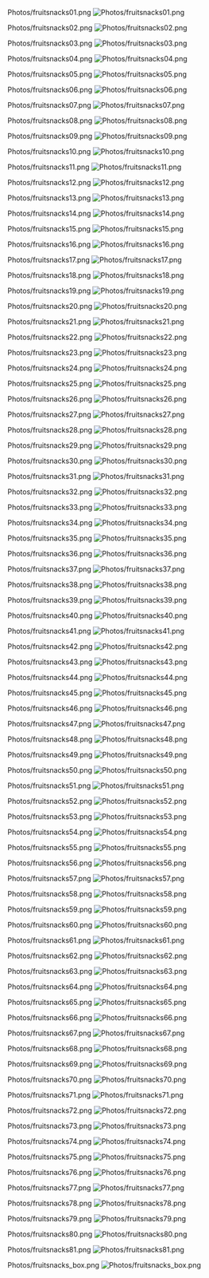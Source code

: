 Photos/fruitsnacks01.png
![`Photos/fruitsnacks01.png`](Photos/thumbs/thumb01.png)


Photos/fruitsnacks02.png
![`Photos/fruitsnacks02.png`](Photos/thumbs/thumb02.png)


Photos/fruitsnacks03.png
![`Photos/fruitsnacks03.png`](Photos/thumbs/thumb03.png)


Photos/fruitsnacks04.png
![`Photos/fruitsnacks04.png`](Photos/thumbs/thumb04.png)


Photos/fruitsnacks05.png
![`Photos/fruitsnacks05.png`](Photos/thumbs/thumb05.png)


Photos/fruitsnacks06.png
![`Photos/fruitsnacks06.png`](Photos/thumbs/thumb06.png)


Photos/fruitsnacks07.png
![`Photos/fruitsnacks07.png`](Photos/thumbs/thumb07.png)


Photos/fruitsnacks08.png
![`Photos/fruitsnacks08.png`](Photos/thumbs/thumb08.png)


Photos/fruitsnacks09.png
![`Photos/fruitsnacks09.png`](Photos/thumbs/thumb09.png)


Photos/fruitsnacks10.png
![`Photos/fruitsnacks10.png`](Photos/thumbs/thumb10.png)


Photos/fruitsnacks11.png
![`Photos/fruitsnacks11.png`](Photos/thumbs/thumb11.png)


Photos/fruitsnacks12.png
![`Photos/fruitsnacks12.png`](Photos/thumbs/thumb12.png)


Photos/fruitsnacks13.png
![`Photos/fruitsnacks13.png`](Photos/thumbs/thumb13.png)


Photos/fruitsnacks14.png
![`Photos/fruitsnacks14.png`](Photos/thumbs/thumb14.png)


Photos/fruitsnacks15.png
![`Photos/fruitsnacks15.png`](Photos/thumbs/thumb15.png)


Photos/fruitsnacks16.png
![`Photos/fruitsnacks16.png`](Photos/thumbs/thumb16.png)


Photos/fruitsnacks17.png
![`Photos/fruitsnacks17.png`](Photos/thumbs/thumb17.png)


Photos/fruitsnacks18.png
![`Photos/fruitsnacks18.png`](Photos/thumbs/thumb18.png)


Photos/fruitsnacks19.png
![`Photos/fruitsnacks19.png`](Photos/thumbs/thumb19.png)


Photos/fruitsnacks20.png
![`Photos/fruitsnacks20.png`](Photos/thumbs/thumb20.png)


Photos/fruitsnacks21.png
![`Photos/fruitsnacks21.png`](Photos/thumbs/thumb21.png)


Photos/fruitsnacks22.png
![`Photos/fruitsnacks22.png`](Photos/thumbs/thumb22.png)


Photos/fruitsnacks23.png
![`Photos/fruitsnacks23.png`](Photos/thumbs/thumb23.png)


Photos/fruitsnacks24.png
![`Photos/fruitsnacks24.png`](Photos/thumbs/thumb24.png)


Photos/fruitsnacks25.png
![`Photos/fruitsnacks25.png`](Photos/thumbs/thumb25.png)


Photos/fruitsnacks26.png
![`Photos/fruitsnacks26.png`](Photos/thumbs/thumb26.png)


Photos/fruitsnacks27.png
![`Photos/fruitsnacks27.png`](Photos/thumbs/thumb27.png)


Photos/fruitsnacks28.png
![`Photos/fruitsnacks28.png`](Photos/thumbs/thumb28.png)


Photos/fruitsnacks29.png
![`Photos/fruitsnacks29.png`](Photos/thumbs/thumb29.png)


Photos/fruitsnacks30.png
![`Photos/fruitsnacks30.png`](Photos/thumbs/thumb30.png)


Photos/fruitsnacks31.png
![`Photos/fruitsnacks31.png`](Photos/thumbs/thumb31.png)


Photos/fruitsnacks32.png
![`Photos/fruitsnacks32.png`](Photos/thumbs/thumb32.png)


Photos/fruitsnacks33.png
![`Photos/fruitsnacks33.png`](Photos/thumbs/thumb33.png)


Photos/fruitsnacks34.png
![`Photos/fruitsnacks34.png`](Photos/thumbs/thumb34.png)


Photos/fruitsnacks35.png
![`Photos/fruitsnacks35.png`](Photos/thumbs/thumb35.png)


Photos/fruitsnacks36.png
![`Photos/fruitsnacks36.png`](Photos/thumbs/thumb36.png)


Photos/fruitsnacks37.png
![`Photos/fruitsnacks37.png`](Photos/thumbs/thumb37.png)


Photos/fruitsnacks38.png
![`Photos/fruitsnacks38.png`](Photos/thumbs/thumb38.png)


Photos/fruitsnacks39.png
![`Photos/fruitsnacks39.png`](Photos/thumbs/thumb39.png)


Photos/fruitsnacks40.png
![`Photos/fruitsnacks40.png`](Photos/thumbs/thumb40.png)


Photos/fruitsnacks41.png
![`Photos/fruitsnacks41.png`](Photos/thumbs/thumb41.png)


Photos/fruitsnacks42.png
![`Photos/fruitsnacks42.png`](Photos/thumbs/thumb42.png)


Photos/fruitsnacks43.png
![`Photos/fruitsnacks43.png`](Photos/thumbs/thumb43.png)


Photos/fruitsnacks44.png
![`Photos/fruitsnacks44.png`](Photos/thumbs/thumb44.png)


Photos/fruitsnacks45.png
![`Photos/fruitsnacks45.png`](Photos/thumbs/thumb45.png)


Photos/fruitsnacks46.png
![`Photos/fruitsnacks46.png`](Photos/thumbs/thumb46.png)


Photos/fruitsnacks47.png
![`Photos/fruitsnacks47.png`](Photos/thumbs/thumb47.png)


Photos/fruitsnacks48.png
![`Photos/fruitsnacks48.png`](Photos/thumbs/thumb48.png)


Photos/fruitsnacks49.png
![`Photos/fruitsnacks49.png`](Photos/thumbs/thumb49.png)


Photos/fruitsnacks50.png
![`Photos/fruitsnacks50.png`](Photos/thumbs/thumb50.png)


Photos/fruitsnacks51.png
![`Photos/fruitsnacks51.png`](Photos/thumbs/thumb51.png)


Photos/fruitsnacks52.png
![`Photos/fruitsnacks52.png`](Photos/thumbs/thumb52.png)


Photos/fruitsnacks53.png
![`Photos/fruitsnacks53.png`](Photos/thumbs/thumb53.png)


Photos/fruitsnacks54.png
![`Photos/fruitsnacks54.png`](Photos/thumbs/thumb54.png)


Photos/fruitsnacks55.png
![`Photos/fruitsnacks55.png`](Photos/thumbs/thumb55.png)


Photos/fruitsnacks56.png
![`Photos/fruitsnacks56.png`](Photos/thumbs/thumb56.png)


Photos/fruitsnacks57.png
![`Photos/fruitsnacks57.png`](Photos/thumbs/thumb57.png)


Photos/fruitsnacks58.png
![`Photos/fruitsnacks58.png`](Photos/thumbs/thumb58.png)


Photos/fruitsnacks59.png
![`Photos/fruitsnacks59.png`](Photos/thumbs/thumb59.png)


Photos/fruitsnacks60.png
![`Photos/fruitsnacks60.png`](Photos/thumbs/thumb60.png)


Photos/fruitsnacks61.png
![`Photos/fruitsnacks61.png`](Photos/thumbs/thumb61.png)


Photos/fruitsnacks62.png
![`Photos/fruitsnacks62.png`](Photos/thumbs/thumb62.png)


Photos/fruitsnacks63.png
![`Photos/fruitsnacks63.png`](Photos/thumbs/thumb63.png)


Photos/fruitsnacks64.png
![`Photos/fruitsnacks64.png`](Photos/thumbs/thumb64.png)


Photos/fruitsnacks65.png
![`Photos/fruitsnacks65.png`](Photos/thumbs/thumb65.png)


Photos/fruitsnacks66.png
![`Photos/fruitsnacks66.png`](Photos/thumbs/thumb66.png)


Photos/fruitsnacks67.png
![`Photos/fruitsnacks67.png`](Photos/thumbs/thumb67.png)


Photos/fruitsnacks68.png
![`Photos/fruitsnacks68.png`](Photos/thumbs/thumb68.png)


Photos/fruitsnacks69.png
![`Photos/fruitsnacks69.png`](Photos/thumbs/thumb69.png)


Photos/fruitsnacks70.png
![`Photos/fruitsnacks70.png`](Photos/thumbs/thumb70.png)


Photos/fruitsnacks71.png
![`Photos/fruitsnacks71.png`](Photos/thumbs/thumb71.png)


Photos/fruitsnacks72.png
![`Photos/fruitsnacks72.png`](Photos/thumbs/thumb72.png)


Photos/fruitsnacks73.png
![`Photos/fruitsnacks73.png`](Photos/thumbs/thumb73.png)


Photos/fruitsnacks74.png
![`Photos/fruitsnacks74.png`](Photos/thumbs/thumb74.png)


Photos/fruitsnacks75.png
![`Photos/fruitsnacks75.png`](Photos/thumbs/thumb75.png)


Photos/fruitsnacks76.png
![`Photos/fruitsnacks76.png`](Photos/thumbs/thumb76.png)


Photos/fruitsnacks77.png
![`Photos/fruitsnacks77.png`](Photos/thumbs/thumb77.png)


Photos/fruitsnacks78.png
![`Photos/fruitsnacks78.png`](Photos/thumbs/thumb78.png)


Photos/fruitsnacks79.png
![`Photos/fruitsnacks79.png`](Photos/thumbs/thumb79.png)


Photos/fruitsnacks80.png
![`Photos/fruitsnacks80.png`](Photos/thumbs/thumb80.png)


Photos/fruitsnacks81.png
![`Photos/fruitsnacks81.png`](Photos/thumbs/thumb81.png)


Photos/fruitsnacks_box.png
![`Photos/fruitsnacks_box.png`](Photos/thumbs/thumb_box.png)


